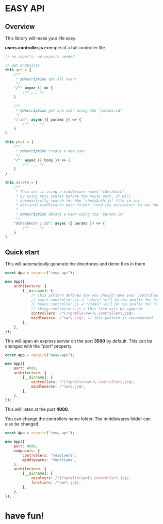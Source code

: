 # EASY API

## Overview

This library will make your life easy.

**users.controller.js** exemple of a full controller file

```js
// no imports, no exports needed

// get endpoints
this.get = {
    /**
     * @description get all users
     */
    "/": async () => {
        /** ... */
    }

    /**
     * @description get one user using the "params.id"
     */
    "/:id": async ({ params }) => {
        /** ... */
    }
}

this.post = {
    /**
     * @description create a new user
     */
    "/": async ({ body }) => {
        /** ... */
    }
}

this.delete = {
    /**
     * This one is using a middleware named "checkAuth",
     * by using this syntax before the route path, it will
     * automatically search for the "checkAuth.js" file in the
     * declared middlewares path folder (read the quickstart to see how)
     *
     * @description delete a user using the "params.id"
     */
    "@checkAuth /:id": async ({ params }) => {
        /** ... */
    }
}
```

## Quick start

This will automatically generate the directories and demo files in them

```js
const App = require("easy-api");

new App({
    architecture: {
        [__dirname]: {
            // This pattern defines how you should name your controllers
            // users.controller.js ✔ "users" will be the prefix for his endpoints
            // books.controller.js ✔ "books" will be the prefix for his endpoints
            // thing.controllers.js ⨯ this file will be ignored
            controllers: /^(?<prefix>\w+)\.controller\.js$/,
            middlewares: /^\w+\.js$/, // this pattern is recommanded
        },
    },
});
```

This will open an express server on the port **3500** by default.
This can be changed with the _"port"_ property.

```js
const App = require("easy-api");

new App({
    port: 4000,
    architecture: {
        [__dirname]: {
            controllers: /^(?<prefix>\w+)\.controller\.js$/,
            middlewares: /^\w+\.js$/,
        },
    },
});
```

This will listen at the port **4000**.

You can change the controllers name folder.
The middlewares folder can also be changed.

```js
const App = require("easy-api");

new App({
    port: 4000,
    endpoints: {
        controllers: "resolvers",
        middlewares: "functions",
    },
    architecture: {
        [__dirname]: {
            resolvers: /^(?<prefix>\w+)\.controller\.js$/,
            functions: /^\w+\.js$/,
        },
    },
});
```

# have fun!
